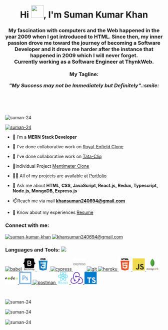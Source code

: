 <h1 align="center">Hi <img width="40" height="40" src="https://raw.githubusercontent.com/MartinHeinz/MartinHeinz/master/wave.gif" />, I'm Suman Kumar Khan</h1>
<h3 align="center">My fascination with computers and the Web happened in the year 2009 when I got introduced to HTML. Since then, my inner passion drove me toward the journey of becoming a Software Developer and it drove me harder after the instance that happened in 2009 which I will never forget. <br /> Currently working as a Software Engineer at ThynkWeb. <br/> <br /> My Tagline: <p><b><i>"My Success may not be Immediately but Definitely".:smile:</i></b></p> <br/></h3>
  <br/>

<p align="left"> <img src="https://komarev.com/ghpvc/?username=suman-24&label=Profile%20views&color=0e75b6&style=flat" alt="suman-24" /> </p>

<p align="left"> <a href="https://github.com/ryo-ma/github-profile-trophy"><img margin-left="30" src="https://github-profile-trophy.vercel.app/?username=suman-24" alt="suman-24" /></a> </p>

- 🌱 I’m a **MERN Stack Developer**

- 🔭 I've done collaborative work on [Royal-Enfield Clone](royal-enfield-clone.netlify.app)

- 👯 I've done collaborative work on [Tata-Cliq](clone-tatacliq.netlify.app)

- 🤝Individual Project [Mentimeter Clone](https://mentimeter-clone.netlify.app)

- 👨‍💻 All of my projects are available at [Portfolio](https://SUMAN-24.github.io)

- 💬 Ask me about **HTML, CSS, JavaScript, React.js, Redux, Typescript, Node.js, MongoDB, Express.js**

- 📫Reach me via mail **khansuman240694@gmail.com**

- 📄 Know about my experiences [Resume](https://drive.google.com/file/d/1JFV81Nf6E4HlfMhM_fvBa7I8qJBZ0xK5/view?usp=sharing)

<h3 align="left">Connect with me:</h3>
<p align="left">
<a href="https://linkedin.com/in/suman-kumar-khan" target="blank"><img align="center" src="https://raw.githubusercontent.com/rahuldkjain/github-profile-readme-generator/master/src/images/icons/Social/linked-in-alt.svg" alt="suman-kumar-khan" height="30" width="40" /></a>
   <a href="https://mail.google.com/mail/u/0/#inbox?compose=new" target="blank"><img align="center" src="https://upload.wikimedia.org/wikipedia/commons/thumb/7/7e/Gmail_icon_%282020%29.svg/1200px-Gmail_icon_%282020%29.svg.png" alt="khansuman240694@gmail.com" height="30" width="40" /></a>
</p>

<h3 align="left">Languages and Tools: <img src = "https://media2.giphy.com/media/QssGEmpkyEOhBCb7e1/giphy.gif?cid=ecf05e47a0n3gi1bfqntqmob8g9aid1oyj2wr3ds3mg700bl&rid=giphy.gif" width = 32px></h3>
<p align="left"> <a href="https://babeljs.io/" target="_blank" rel="noreferrer"> <img src="https://www.vectorlogo.zone/logos/babeljs/babeljs-icon.svg" alt="babel" width="40" height="40"/> </a> <a href="https://getbootstrap.com" target="_blank" rel="noreferrer"> <img src="https://raw.githubusercontent.com/devicons/devicon/master/icons/bootstrap/bootstrap-plain-wordmark.svg" alt="bootstrap" width="40" height="40"/> </a> <a href="https://www.w3schools.com/css/" target="_blank" rel="noreferrer"> <img src="https://raw.githubusercontent.com/devicons/devicon/master/icons/css3/css3-original-wordmark.svg" alt="css3" width="40" height="40"/> </a> <a href="https://www.cypress.io" target="_blank" rel="noreferrer"> <img src="https://raw.githubusercontent.com/simple-icons/simple-icons/6e46ec1fc23b60c8fd0d2f2ff46db82e16dbd75f/icons/cypress.svg" alt="cypress" width="40" height="40"/> </a> <a href="https://expressjs.com" target="_blank" rel="noreferrer"> <img src="https://raw.githubusercontent.com/devicons/devicon/master/icons/express/express-original-wordmark.svg" alt="express" width="40" height="40"/> </a> <a href="https://git-scm.com/" target="_blank" rel="noreferrer"> <img src="https://www.vectorlogo.zone/logos/git-scm/git-scm-icon.svg" alt="git" width="40" height="40"/> </a> <a href="https://heroku.com" target="_blank" rel="noreferrer"> <img src="https://www.vectorlogo.zone/logos/heroku/heroku-icon.svg" alt="heroku" width="40" height="40"/> </a> <a href="https://www.w3.org/html/" target="_blank" rel="noreferrer"> <img src="https://raw.githubusercontent.com/devicons/devicon/master/icons/html5/html5-original-wordmark.svg" alt="html5" width="40" height="40"/> </a> <a href="https://developer.mozilla.org/en-US/docs/Web/JavaScript" target="_blank" rel="noreferrer"> <img src="https://raw.githubusercontent.com/devicons/devicon/master/icons/javascript/javascript-original.svg" alt="javascript" width="40" height="40"/> </a> <a href="https://www.mongodb.com/" target="_blank" rel="noreferrer"> <img src="https://raw.githubusercontent.com/devicons/devicon/master/icons/mongodb/mongodb-original-wordmark.svg" alt="mongodb" width="40" height="40"/> </a> <a href="https://nodejs.org" target="_blank" rel="noreferrer"> <img src="https://raw.githubusercontent.com/devicons/devicon/master/icons/nodejs/nodejs-original-wordmark.svg" alt="nodejs" width="40" height="40"/> </a> <a href="https://www.photoshop.com/en" target="_blank" rel="noreferrer"> <img src="https://raw.githubusercontent.com/devicons/devicon/master/icons/photoshop/photoshop-line.svg" alt="photoshop" width="40" height="40"/> </a> <a href="https://postman.com" target="_blank" rel="noreferrer"> <img src="https://www.vectorlogo.zone/logos/getpostman/getpostman-icon.svg" alt="postman" width="40" height="40"/> </a> <a href="https://reactjs.org/" target="_blank" rel="noreferrer"> <img src="https://raw.githubusercontent.com/devicons/devicon/master/icons/react/react-original-wordmark.svg" alt="react" width="40" height="40"/> </a> <a href="https://redux.js.org" target="_blank" rel="noreferrer"> <img src="https://raw.githubusercontent.com/devicons/devicon/master/icons/redux/redux-original.svg" alt="redux" width="40" height="40"/> </a> <a href="https://www.typescriptlang.org/" target="_blank" rel="noreferrer"> <img src="https://raw.githubusercontent.com/devicons/devicon/master/icons/typescript/typescript-original.svg" alt="typescript" width="40" height="40"/> </a> </p>

<br/>

<p><img align="left" src="https://github-readme-stats.vercel.app/api/top-langs?username=suman-24&show_icons=true&locale=en&layout=compact" alt="suman-24" /></p>

<br/>

<p><img align="center" src="https://github-readme-stats.vercel.app/api?username=suman-24&show_icons=true&locale=en" alt="suman-24" /></p>

<p><img align="center" src="https://github-readme-streak-stats.herokuapp.com/?user=suman-24&" alt="suman-24" /></p>
